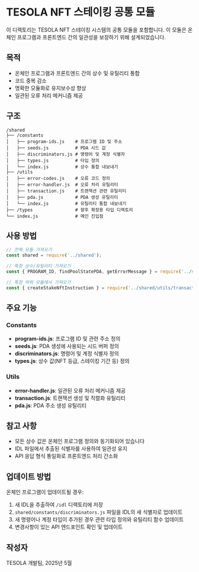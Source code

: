 # TESOLA NFT 스테이킹 공통 모듈

이 디렉토리는 TESOLA NFT 스테이킹 시스템의 공통 모듈을 포함합니다. 이 모듈은 온체인 프로그램과 프론트엔드 간의 일관성을 보장하기 위해 설계되었습니다.

## 목적

- 온체인 프로그램과 프론트엔드 간의 상수 및 유틸리티 통합
- 코드 중복 감소
- 명확한 모듈화로 유지보수성 향상
- 일관된 오류 처리 메커니즘 제공

## 구조

```
/shared
├── /constants
│   ├── program-ids.js    # 프로그램 ID 및 주소
│   ├── seeds.js          # PDA 시드 값
│   ├── discriminators.js # 명령어 및 계정 식별자
│   ├── types.js          # 타입 정의
│   └── index.js          # 상수 통합 내보내기
├── /utils
│   ├── error-codes.js    # 오류 코드 정의
│   ├── error-handler.js  # 오류 처리 유틸리티
│   ├── transaction.js    # 트랜잭션 관련 유틸리티
│   ├── pda.js            # PDA 생성 유틸리티
│   └── index.js          # 유틸리티 통합 내보내기
├── /types                # 향후 확장용 타입 디렉토리
└── index.js              # 메인 진입점
```

## 사용 방법

```javascript
// 전체 모듈 가져오기
const shared = require('../shared');

// 특정 상수/유틸리티 가져오기
const { PROGRAM_ID, findPoolStatePDA, getErrorMessage } = require('../shared');

// 특정 하위 모듈에서 가져오기
const { createStakeNftInstruction } = require('../shared/utils/transaction');
```

## 주요 기능

### Constants

- **program-ids.js**: 프로그램 ID 및 관련 주소 정의
- **seeds.js**: PDA 생성에 사용되는 시드 버퍼 정의
- **discriminators.js**: 명령어 및 계정 식별자 정의
- **types.js**: 상수 값(NFT 등급, 스테이킹 기간 등) 정의

### Utils

- **error-handler.js**: 일관된 오류 처리 메커니즘 제공
- **transaction.js**: 트랜잭션 생성 및 직렬화 유틸리티
- **pda.js**: PDA 주소 생성 유틸리티

## 참고 사항

- 모든 상수 값은 온체인 프로그램 정의와 동기화되어 있습니다
- IDL 파일에서 추출된 식별자를 사용하여 일관성 유지
- API 응답 형식 통일화로 프론트엔드 처리 간소화

## 업데이트 방법

온체인 프로그램이 업데이트될 경우:

1. 새 IDL을 추출하여 `/idl` 디렉토리에 저장
2. `shared/constants/discriminators.js` 파일을 IDL의 새 식별자로 업데이트
3. 새 명령어나 계정 타입이 추가된 경우 관련 타입 정의와 유틸리티 함수 업데이트
4. 변경사항이 있는 API 엔드포인트 확인 및 업데이트

## 작성자

TESOLA 개발팀, 2025년 5월